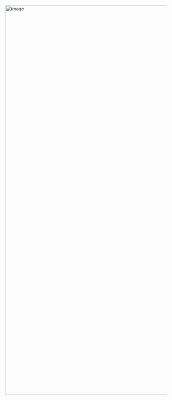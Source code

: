 <img width="1219" alt="image" src="https://user-images.githubusercontent.com/98692987/184525620-aa01d7bd-d5bc-47d6-b2c6-4788d33f154c.png">
